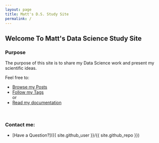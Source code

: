```yaml
---
layout: page
title: Matt's D.S. Study Site
permalink: /
---
```


## Welcome To Matt's Data Science Study Site


### Purpose

The purpose of this site is to share my Data Science work and present my scientific ideas.


Feel free to:

- [Browse my Posts](https://mccurcio.github.io/archive/)
- [Follow my Tags](https://mccurcio.github.io/tags/)  
or   
- [Read my documentation](https://mccurcio.github.io/docs/)

<br>

### Contact me:

- [Have a Question?]({{ site.github_user }}/{{ site.github_repo }})

